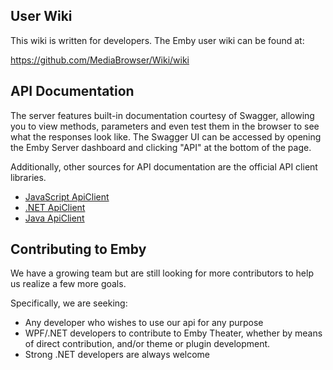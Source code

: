 ## User Wiki
This wiki is written for developers. The Emby user wiki can be found at:

https://github.com/MediaBrowser/Wiki/wiki

## API Documentation
The server features built-in documentation courtesy of Swagger, allowing you to view methods, parameters and even test them in the browser to see what the responses look like. The Swagger UI can be accessed by opening the Emby Server dashboard and clicking "API" at the bottom of the page.

Additionally, other sources for API documentation are the official API client libraries.

* [JavaScript ApiClient](https://github.com/MediaBrowser/Emby.ApiClient.Javascript)
* [.NET ApiClient](https://github.com/MediaBrowser/Emby.ApiClient)
* [Java ApiClient](https://github.com/MediaBrowser/Emby.ApiClient.Java)

## Contributing to Emby
We have a growing team but are still looking for more contributors to help us realize a few more goals.

Specifically, we are seeking:

* Any developer who wishes to use our api for any purpose
* WPF/.NET developers to contribute to Emby Theater, whether by means of direct contribution, and/or theme or plugin development.
* Strong .NET developers are always welcome